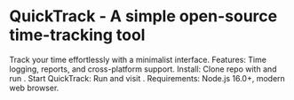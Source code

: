 # QuickTrack - A simple open-source time-tracking tool
Track your time effortlessly with a minimalist interface.
Features: Time logging, reports, and cross-platform support.
Install: Clone repo with  and run .
Start QuickTrack: Run  and visit .
Requirements: Node.js 16.0+, modern web browser.
